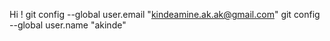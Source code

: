 Hi !
 git config --global user.email "kindeamine.ak.ak@gmail.com"
 git config --global user.name "akinde"